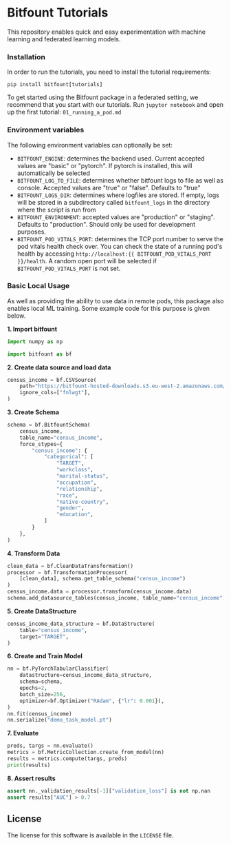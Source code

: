 # Bitfount Tutorials

This repository enables quick and easy experimentation with machine learning and federated learning models.

### Installation

In order to run the tutorials, you need to install the tutorial requirements:

`pip install bitfount[tutorials]`

To get started using the Bitfount package in a federated setting,
we recommend that you start with our tutorials. Run `jupyter notebook`
and open up the first tutorial: `01_running_a_pod.md`

### Environment variables

The following environment variables can optionally be set:

- `BITFOUNT_ENGINE`: determines the backend used. Current accepted values are "basic" or "pytorch". If pytorch is installed, this will automatically be selected
- `BITFOUNT_LOG_TO_FILE`: determines whether bitfount logs to file as well as console. Accepted values are "true" or "false". Defaults to "true"
- `BITFOUNT_LOGS_DIR`: determines where logfiles are stored. If empty, logs will be stored in a subdirectory called `bitfount_logs` in the directory where the script is run from
- `BITFOUNT_ENVIRONMENT`: accepted values are "production" or "staging". Defaults to "production". Should only be used for development purposes.
- `BITFOUNT_POD_VITALS_PORT`: determines the TCP port number to serve the pod vitals health check over. You can check the state of a running pod's health by accessing `http://localhost:{{ BITFOUNT_POD_VITALS_PORT }}/health`. A random open port will be selected if `BITFOUNT_POD_VITALS_PORT` is not set.

### Basic Local Usage

As well as providing the ability to use data in remote pods, this package also enables local ML training. Some example code for this purpose is given below.

**1\. Import bitfount**

```python
import numpy as np

import bitfount as bf
```

**2\. Create data source and load data**

```python
census_income = bf.CSVSource(
    path="https://bitfount-hosted-downloads.s3.eu-west-2.amazonaws.com/bitfount-tutorials/census_income.csv",
    ignore_cols=["fnlwgt"],
)
```

**3\. Create Schema**

```python
schema = bf.BitfountSchema(
    census_income,
    table_name="census_income",
    force_stypes={
        "census_income": {
            "categorical": [
                "TARGET",
                "workclass",
                "marital-status",
                "occupation",
                "relationship",
                "race",
                "native-country",
                "gender",
                "education",
            ]
        }
    },
)
```

**4\. Transform Data**

```python
clean_data = bf.CleanDataTransformation()
processor = bf.TransformationProcessor(
    [clean_data], schema.get_table_schema("census_income")
)
census_income.data = processor.transform(census_income.data)
schema.add_datasource_tables(census_income, table_name="census_income")
```

**5\. Create DataStructure**

```python
census_income_data_structure = bf.DataStructure(
    table="census_income",
    target="TARGET",
)
```

**6\. Create and Train Model**

```python
nn = bf.PyTorchTabularClassifier(
    datastructure=census_income_data_structure,
    schema=schema,
    epochs=2,
    batch_size=256,
    optimizer=bf.Optimizer("RAdam", {"lr": 0.001}),
)
nn.fit(census_income)
nn.serialize("demo_task_model.pt")
```

**7\. Evaluate**

```python
preds, targs = nn.evaluate()
metrics = bf.MetricCollection.create_from_model(nn)
results = metrics.compute(targs, preds)
print(results)
```

**8\. Assert results**

```python
assert nn._validation_results[-1]["validation_loss"] is not np.nan
assert results["AUC"] > 0.7
```

## License

The license for this software is available in the `LICENSE` file.
